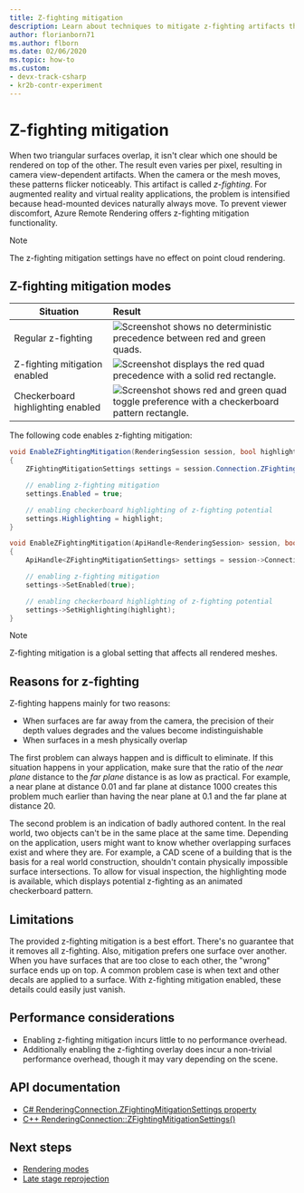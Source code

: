 ```yaml
---
title: Z-fighting mitigation
description: Learn about techniques to mitigate z-fighting artifacts that occur when surfaces overlap and it isn't clear which one should be rendered on top. 
author: florianborn71
ms.author: flborn
ms.date: 02/06/2020
ms.topic: how-to
ms.custom: 
- devx-track-csharp
- kr2b-contr-experiment
---
```


# Z-fighting mitigation

When two triangular surfaces overlap, it isn't clear which one should be rendered on top of the other. The result even varies per pixel, resulting in camera view-dependent artifacts. When the camera or the mesh moves, these patterns flicker noticeably. This artifact is called *z-fighting*. For augmented reality and virtual reality applications, the problem is intensified because head-mounted devices naturally always move. To prevent viewer discomfort, Azure Remote Rendering offers z-fighting mitigation functionality.

> [!NOTE]
> The z-fighting mitigation settings have no effect on point cloud rendering.

## Z-fighting mitigation modes

|Situation                        | Result                               |
|---------------------------------|:-------------------------------------|
|Regular z-fighting               |![Screenshot shows no deterministic precedence between red and green quads.](./media/zfighting-0.png)|
|Z-fighting mitigation enabled    |![Screenshot displays the red quad precedence with a solid red rectangle.](./media/zfighting-1.png)|
|Checkerboard highlighting enabled|![Screenshot shows red and green quad toggle preference with a checkerboard pattern rectangle.](./media/zfighting-2.png)|

The following code enables z-fighting mitigation:

```cs
void EnableZFightingMitigation(RenderingSession session, bool highlight)
{
    ZFightingMitigationSettings settings = session.Connection.ZFightingMitigationSettings;

    // enabling z-fighting mitigation
    settings.Enabled = true;

    // enabling checkerboard highlighting of z-fighting potential
    settings.Highlighting = highlight;
}
```

```cpp
void EnableZFightingMitigation(ApiHandle<RenderingSession> session, bool highlight)
{
    ApiHandle<ZFightingMitigationSettings> settings = session->Connection()->GetZFightingMitigationSettings();

    // enabling z-fighting mitigation
    settings->SetEnabled(true);

    // enabling checkerboard highlighting of z-fighting potential
    settings->SetHighlighting(highlight);
}
```

> [!NOTE]
> Z-fighting mitigation is a global setting that affects all rendered meshes.

## Reasons for z-fighting

Z-fighting happens mainly for two reasons:

* When surfaces are far away from the camera, the precision of their depth values degrades and the values become indistinguishable
* When surfaces in a mesh physically overlap

The first problem can always happen and is difficult to eliminate. If this situation happens in your application, make sure that the ratio of the *near plane* distance to the *far plane* distance is as low as practical. For example, a near plane at distance 0.01 and far plane at distance 1000 creates this problem much earlier than having the near plane at 0.1 and the far plane at distance 20.

The second problem is an indication of badly authored content. In the real world, two objects can't be in the same place at the same time. Depending on the application, users might want to know whether overlapping surfaces exist and where they are. For example, a CAD scene of a building that is the basis for a real world construction, shouldn't contain physically impossible surface intersections. To allow for visual inspection, the highlighting mode is available, which displays potential z-fighting as an animated checkerboard pattern.

## Limitations

The provided z-fighting mitigation is a best effort. There's no guarantee that it removes all z-fighting. Also, mitigation prefers one surface over another. When you have surfaces that are too close to each other, the "wrong" surface ends up on top. A common problem case is when text and other decals are applied to a surface. With z-fighting mitigation enabled, these details could easily just vanish.

## Performance considerations

* Enabling z-fighting mitigation incurs little to no performance overhead.
* Additionally enabling the z-fighting overlay does incur a non-trivial performance overhead, though it may vary depending on the scene.

## API documentation

* [C# RenderingConnection.ZFightingMitigationSettings property](/dotnet/api/microsoft.azure.remoterendering.renderingconnection.zfightingmitigationsettings)
* [C++ RenderingConnection::ZFightingMitigationSettings()](/cpp/api/remote-rendering/renderingconnection#zfightingmitigationsettings)

## Next steps

* [Rendering modes](../../concepts/rendering-modes.md)
* [Late stage reprojection](late-stage-reprojection.md)